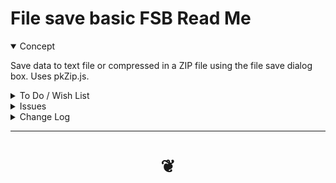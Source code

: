 # File save basic FSB Read Me

<details open >
<summary>Concept</summary>

Save data to text file or compressed in a ZIP file using the file save dialog box. Uses pkZip.js.

</details>

<details>
<summary>To Do / Wish List</summary>


</details>

<details>
<summary>Issues</summary>


</details>

<details>
<summary>Change Log</summary>

### 2019-08-27 ~ Theo

0.14.07-0fsb

* First commit

</details>

***

# <center title="hello!" ><a href=javascript:window.scrollTo(0,0); style=text-decoration:none; > ❦ </a></center>

